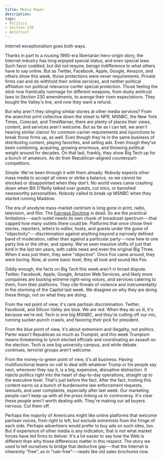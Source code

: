 ```yaml
---
title: Media Power
description:
tags:
- Politics
- Section 230
- Antitrust
---
```


Internet exceptionalism goes both ways.

Thanks in part to a rousing 1990-era libertarian hero-origin story, the Internet industry has long enjoyed special status, and even special laws.  Such favor coddled, but did not require, benign indifference to what others have to say online.  But as Twitter, Facebook, Apple, Google, Amazon, and others show this week, those protections were never requirements.  Private firms can and do withhold their online services, and neither political affiliation nor political relevance confer special protection.  Those feeling the stick now frantically rummage for different weapons, from dusty antitrust laws to Section 230 amendments, to avenge their riven expectations.  They bought the Valley's line, and now they want a refund.

But why aren't they slinging similar stones at other media services?  From the anarchist print collective down the street to NPR, MSNBC, the New York Times, Comcast, and TimeWarner, there are plenty of places their views, content, and services aren't welcome.  But as far as I can tell, we aren't hearing similar clamor for common-carrier requirements and injunctions to break those firms up, as well.  Even though they're in the same business of distributing content, playing favorites, and selling ads.  Even though they've been combining, acquiring, growing enormous, and throwing political weight around for decades.  On that last, frankly, they show Big Tech up for a bunch of amateurs.  As do their Republican-aligned counterpart-competitors.

Simple: We've been through it with them already.  Nobody expects other mass media to accept all views or strike a balance, so we cannot be shocked or disappointed when they don't.  No world views came crashing down when Bill O'Reilly talked over guests, cut mics, or banished newsworthy personalities.  Nobody called to break up MSNBC when they started running Maddow.

The era of anodyne mass-market centrism is long gone in print, radio, television, and film.  The [Fairness Doctrine](https://en.wikipedia.org/wiki/FCC_fairness_doctrine) is dead.  So are the practical limitations---each outlet needs its own chunk of broadcast spectrum---that capped how many outlets there could be.  Platforms that once chose their stories, reporters, letters to editor, hosts, and guests under the guise of "objectivity"---discrimination against anything beyond a narrowly defined band of moderation, rather than against a particular party---now hew to one party line or the other, and openly.  We've seen massive shifts of just that kind in the last ten years, with cable news and even the original Big Three.  When it was just them, they were "objective".  Once Fox came around, they were boring.  Now, at some basic level, they all look and sound like Fox.

Oddly enough, the facts on Big Tech this week aren't in broad dispute.  Twitter, Facebook, Apple, Google, Amazon Web Services, and likely more companies are booting extreme right-wing voices, and services catering to them, from their platforms.  They cite threats of violence and instrumentality in the storming of the Capitol last week.  We disagree on why they are doing these things, not on what they are doing.

From the red point of view, it's rank partisan discrimination.  Twitter, Facebook, and Silicon Valley are blue.  We are red.  When they do us ill, it's because we're red.  Tech is one big MSNBC, and they're cutting off our mic, running sucker-punch crawls, and favoring their pick for president.

From the blue point of view, it's about extremism and illegality, not politics.  Parler wasn't Republican so much as Trumpist, and this week Trumpism means threatening to lynch elected officials and coordinating an assault on the election.  Tech is one big university campus, and while debate continues, terrorist groups aren't welcome.

From the money-is-green point of view, it's all business.  Having multifunctional teams on call to deal with whatever Trump or his people say next, whenever they say it, is a big, expensive, disruptive distraction.  It injects politics right into the heart of day-to-day operations, straight up to the executive level.  That's just before the fact.  After the fact, hosting this content earns us a bunch of burdensome law enforcement requests, lawsuits, and user complaints, especially after last week.  Our marketing people can't keep up with all the press linking us to controversy.  It's clear these people aren't worth dealing with.  They're making our ad buyers nervous.  Cut them off.

Perhaps the majority of Americans might like online platforms that welcome partisan voices, from right to left, but exclude extremists from the fringe of each side.  Perhaps advertisers would prefer to buy ads on such sites, too.  But if experience of other media is any indication, that is not what market forces have led firms to deliver.  It's a lot easier to say how the Web is different than why those differences matter in this respect.  The story we used to tell ourselves to bridge that deductive gap---that the Internet is inherently "free", as in "rule-free"---reads like old sales brochures now.
